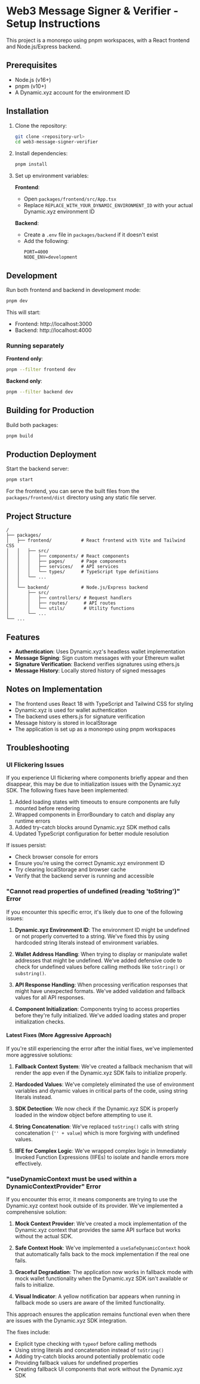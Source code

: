 # Web3 Message Signer & Verifier - Setup Instructions

This project is a monorepo using pnpm workspaces, with a React frontend and Node.js/Express backend.

## Prerequisites

- Node.js (v16+)
- pnpm (v10+)
- A Dynamic.xyz account for the environment ID

## Installation

1. Clone the repository:
   ```bash
   git clone <repository-url>
   cd web3-message-signer-verifier
   ```

2. Install dependencies:
   ```bash
   pnpm install
   ```

3. Set up environment variables:

   **Frontend**:
   - Open `packages/frontend/src/App.tsx`
   - Replace `REPLACE_WITH_YOUR_DYNAMIC_ENVIRONMENT_ID` with your actual Dynamic.xyz environment ID

   **Backend**:
   - Create a `.env` file in `packages/backend` if it doesn't exist
   - Add the following:
     ```
     PORT=4000
     NODE_ENV=development
     ```

## Development

Run both frontend and backend in development mode:

```bash
pnpm dev
```

This will start:
- Frontend: http://localhost:3000
- Backend: http://localhost:4000

### Running separately

**Frontend only**:
```bash
pnpm --filter frontend dev
```

**Backend only**:
```bash
pnpm --filter backend dev
```

## Building for Production

Build both packages:

```bash
pnpm build
```

## Production Deployment

Start the backend server:

```bash
pnpm start
```

For the frontend, you can serve the built files from the `packages/frontend/dist` directory using any static file server.

## Project Structure

```
/
├── packages/
│   ├── frontend/           # React frontend with Vite and Tailwind CSS
│   │   ├── src/
│   │   │   ├── components/ # React components
│   │   │   ├── pages/      # Page components
│   │   │   ├── services/   # API services
│   │   │   └── types/      # TypeScript type definitions
│   │   └── ...
│   │
│   └── backend/            # Node.js/Express backend
│       ├── src/
│       │   ├── controllers/ # Request handlers
│       │   ├── routes/      # API routes
│       │   └── utils/       # Utility functions
│       └── ...
└── ...
```

## Features

- **Authentication**: Uses Dynamic.xyz's headless wallet implementation
- **Message Signing**: Sign custom messages with your Ethereum wallet
- **Signature Verification**: Backend verifies signatures using ethers.js
- **Message History**: Locally stored history of signed messages

## Notes on Implementation

- The frontend uses React 18 with TypeScript and Tailwind CSS for styling
- Dynamic.xyz is used for wallet authentication
- The backend uses ethers.js for signature verification
- Message history is stored in localStorage
- The application is set up as a monorepo using pnpm workspaces

## Troubleshooting

### UI Flickering Issues

If you experience UI flickering where components briefly appear and then disappear, this may be due to initialization issues with the Dynamic.xyz SDK. The following fixes have been implemented:

1. Added loading states with timeouts to ensure components are fully mounted before rendering
2. Wrapped components in ErrorBoundary to catch and display any runtime errors
3. Added try-catch blocks around Dynamic.xyz SDK method calls
4. Updated TypeScript configuration for better module resolution

If issues persist:

- Check browser console for errors
- Ensure you're using the correct Dynamic.xyz environment ID
- Try clearing localStorage and browser cache
- Verify that the backend server is running and accessible

### "Cannot read properties of undefined (reading 'toString')" Error

If you encounter this specific error, it's likely due to one of the following issues:

1. **Dynamic.xyz Environment ID**: The environment ID might be undefined or not properly converted to a string. We've fixed this by using hardcoded string literals instead of environment variables.

2. **Wallet Address Handling**: When trying to display or manipulate wallet addresses that might be undefined. We've added defensive code to check for undefined values before calling methods like `toString()` or `substring()`.

3. **API Response Handling**: When processing verification responses that might have unexpected formats. We've added validation and fallback values for all API responses.

4. **Component Initialization**: Components trying to access properties before they're fully initialized. We've added loading states and proper initialization checks.

#### Latest Fixes (More Aggressive Approach)

If you're still experiencing the error after the initial fixes, we've implemented more aggressive solutions:

1. **Fallback Context System**: We've created a fallback mechanism that will render the app even if the Dynamic.xyz SDK fails to initialize properly.

2. **Hardcoded Values**: We've completely eliminated the use of environment variables and dynamic values in critical parts of the code, using string literals instead.

3. **SDK Detection**: We now check if the Dynamic.xyz SDK is properly loaded in the window object before attempting to use it.

4. **String Concatenation**: We've replaced `toString()` calls with string concatenation (`'' + value`) which is more forgiving with undefined values.

5. **IIFE for Complex Logic**: We've wrapped complex logic in Immediately Invoked Function Expressions (IIFEs) to isolate and handle errors more effectively.

### "useDynamicContext must be used within a DynamicContextProvider" Error

If you encounter this error, it means components are trying to use the Dynamic.xyz context hook outside of its provider. We've implemented a comprehensive solution:

1. **Mock Context Provider**: We've created a mock implementation of the Dynamic.xyz context that provides the same API surface but works without the actual SDK.

2. **Safe Context Hook**: We've implemented a `useSafeDynamicContext` hook that automatically falls back to the mock implementation if the real one fails.

3. **Graceful Degradation**: The application now works in fallback mode with mock wallet functionality when the Dynamic.xyz SDK isn't available or fails to initialize.

4. **Visual Indicator**: A yellow notification bar appears when running in fallback mode so users are aware of the limited functionality.

This approach ensures the application remains functional even when there are issues with the Dynamic.xyz SDK integration.

The fixes include:

- Explicit type checking with `typeof` before calling methods
- Using string literals and concatenation instead of `toString()`
- Adding try-catch blocks around potentially problematic code
- Providing fallback values for undefined properties
- Creating fallback UI components that work without the Dynamic.xyz SDK
